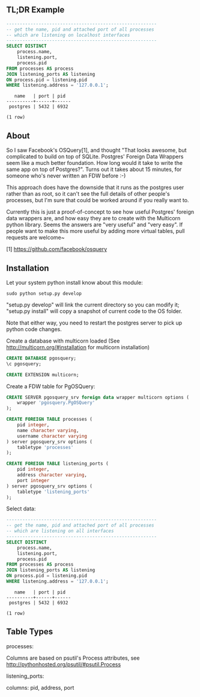 TL;DR Example
-------------

```sql
--------------------------------------------------------
-- get the name, pid and attached port of all processes
-- which are listening on localhost interfaces
--------------------------------------------------------
SELECT DISTINCT
    process.name,
    listening.port,
    process.pid
FROM processes AS process
JOIN listening_ports AS listening
ON process.pid = listening.pid
WHERE listening.address = '127.0.0.1';
```

```psql
   name   | port | pid
----------+------+------
 postgres | 5432 | 6932

(1 row)
```


About
-----

So I saw Facebook's OSQuery[1], and thought "That looks awesome, but
complicated to build on top of SQLite. Postgres' Foreign Data Wrappers seem
like a much better foundation. How long would it take to write the same app
on top of Postgres?". Turns out it takes about 15 minutes, for someone who's
never written an FDW before :-)

This approach does have the downside that it runs as the postgres user rather
than as root, so it can't see the full details of other people's processes,
but I'm sure that could be worked around if you really want to.

Currently this is just a proof-of-concept to see how useful Postgres' foreign
data wrappers are, and how easy they are to create with the Multicorn python
library. Seems the answers are "very useful" and "very easy". If people want
to make this more useful by adding more virtual tables, pull requests are
welcome~

[1] https://github.com/facebook/osquery


Installation
------------

Let your system python install know about this module:
```
sudo python setup.py develop
```
"setup.py develop" will link the current directory so you can modify it; "setup.py install" will copy a snapshot of current code to the OS folder.

Note that either way, you need to restart the postgres server to pick up python code changes.


Create a database with multicorn loaded (See http://multicorn.org/#installation for multicorn installation)
```sql
CREATE DATABASE pgosquery;
\c pgosquery;

CREATE EXTENSION multicorn;
```

Create a FDW table for PgOSQuery:
```sql
CREATE SERVER pgosquery_srv foreign data wrapper multicorn options (
    wrapper 'pgosquery.PgOSQuery'
);

CREATE FOREIGN TABLE processes (
    pid integer,
    name character varying,
	username character varying
) server pgosquery_srv options (
    tabletype 'processes'
);

CREATE FOREIGN TABLE listening_ports (
    pid integer,
    address character varying,
	port integer
) server pgosquery_srv options (
    tabletype 'listening_ports'
);
```

Select data:
```sql
--------------------------------------------------------
-- get the name, pid and attached port of all processes
-- which are listening on all interfaces
--------------------------------------------------------
SELECT DISTINCT
    process.name,
    listening.port,
    process.pid
FROM processes AS process
JOIN listening_ports AS listening
ON process.pid = listening.pid
WHERE listening.address = '127.0.0.1';
```

```psql
   name   | port | pid
----------+------+------
 postgres | 5432 | 6932

(1 row)
```


Table Types
-----------

processes:

Columns are based on psutil's Process attributes, see http://pythonhosted.org/psutil/#psutil.Process


listening_ports:

columns: pid, address, port
